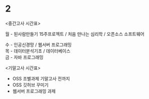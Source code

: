 # 2
<중간고사 시간표> <br>

월 - 된사람만들기 15주프로젝트 / 처음 만나는 심리학 / 오픈소스 소프트웨어 <br>

수 - 인공신경망 / 웹서버 프로그래밍 <br>
목 - 데이터분석기초 / 데이터베이스 <br>
금 - 자바 프로그래밍 <br>

<기말고사 시간표> <br>

- OSS 조별과제 기말고사 전까지 <br>
- OSS 깃허브 꾸미기 <br>
- 웹서버 프로그래밍 과제 <br> <br>

